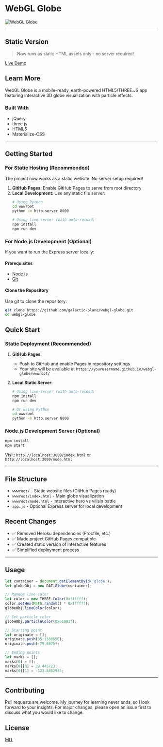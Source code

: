 # WebGL Globe

![WebGL Globe](https://raw.githubusercontent.com/galactic-plane/webgl-globe/master/infographic.png)

---

## Static Version
> Now runs as static HTML assets only - no server required!

[Live Demo](https://galactic-plane.github.io/webgl-globe/wwwroot/index.html)

## Learn More
WebGL Globe is a mobile-ready, earth-powered HTML5/THREE.JS app featuring interactive 3D globe visualization with particle effects.

### Built With
- jQuery
- three.js
- HTML5
- Materialize-CSS

---

## Getting Started

### For Static Hosting (Recommended)
The project now works as a static website. No server setup required!

1. **GitHub Pages**: Enable GitHub Pages to serve from root directory
2. **Local Development**: Use any static file server:
   ```bash
   # Using Python
   cd wwwroot
   python -m http.server 8000
   
   # Using live-server (with auto-reload)
   npm install
   npm run dev
   ```

### For Node.js Development (Optional)
If you want to run the Express server locally:

#### Prerequisites
- [Node.js](https://nodejs.org/en/download/)
- [Git](https://git-scm.com/downloads)

#### Clone the Repository
Use git to clone the repository:
```bash
git clone https://github.com/galactic-plane/webgl-globe.git
cd webgl-globe
```

## Quick Start

### Static Deployment (Recommended)
1. **GitHub Pages**: 
   - Push to GitHub and enable Pages in repository settings
   - Your site will be available at `https://yourusername.github.io/webgl-globe/wwwroot/`

2. **Local Static Server**:
   ```bash
   # Using live-server (with auto-reload)
   npm install
   npm run dev
   
   # Or using Python
   cd wwwroot
   python -m http.server 8000
   ```

### Node.js Development Server (Optional)
```bash
npm install
npm start
```

Visit: `http://localhost:3000/index.html` or `http://localhost:3000/node.html`

---

## File Structure
- `wwwroot/` - Static website files (GitHub Pages ready)
- `wwwroot/index.html` - Main globe visualization
- `wwwroot/node.html` - Interactive hero vs villain battle
- `app.js` - Optional Express server for local development

## Recent Changes
- ✅ Removed Heroku dependencies (Procfile, etc.)
- ✅ Made project GitHub Pages compatible
- ✅ Created static version of interactive features
- ✅ Simplified deployment process
---

## Usage

```javascript
let container = document.getElementById('globe');
let globeObj = new DAT.Globe(container);

// Random line color
let color = new THREE.Color(0xffffff);
color.setHex(Math.random() * 0xffffff);
globeObj.lineColor(color);

// Set particle color
globeObj.particleColor(0x01001f);

// Starting point
let originate = [];
originate.push(35.1380556);
originate.push(-79.0075);

// Ending points
let marks = [];
marks[0] = [];
marks[0][0] = 39.445723;
marks[0][1] = -123.8052935;
```
---

## Contributing
Pull requests are welcome. My journey for learning never ends, so I look forward to your insights.  For major changes, please open an issue first to discuss what you would like to change.

## License
[MIT](https://choosealicense.com/licenses/mit/)